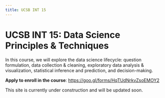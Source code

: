 ```yaml
---
title: UCSB INT 15
---
```


# UCSB INT 15: Data Science Principles & Techniques


<div class="collapse" id="about">
 <div class="card card-body" markdown="1">
In this course, we will explore the data science lifecycle: question formulation, data collection & cleaning, exploratory data analysis & visualization, statistical inference and prediction, and decision-making.

**Apply to enroll in the course**: <https://goo.gl/forms/HqTUdNrkvZsoEMOY2>


This site is currently under construction and will be updated soon.

 </div>
</div>
